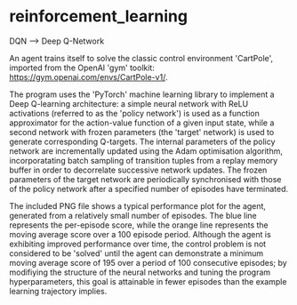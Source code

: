 # reinforcement_learning

DQN --> Deep Q-Network

An agent trains itself to solve the classic control environment 'CartPole', imported from the OpenAI 'gym' toolkit: https://gym.openai.com/envs/CartPole-v1/.

The program uses the 'PyTorch' machine learning library to implement a Deep Q-learning architecture: a simple neural network with ReLU activations (referred to as the 'policy
network') is used as a function approximator for the action-value function of a given input state, while a second network with frozen parameters (the 'target' network) is used to
generate corresponding Q-targets. The internal parameters of the policy network are incrementally updated using the Adam optimisation algorithm, incorporatating batch sampling of
transition tuples from a replay memory buffer in order to decorrelate successive network updates. The frozen parameters of the target network are periodically synchronised with
those of the policy network after a specified number of episodes have terminated. 

The included PNG file shows a typical performance plot for the agent, generated from a relatively small number of episodes. The blue line represents the per-episode score, while
the orange line represents the moving average score over a 100 episode period. Although the agent is exhibiting improved performance over time, the control problem is
not considered to be 'solved' until the agent can demonstrate a minimum moving average score of 195 over a period of 100 consecutive episodes; by modifiying the structure of the
neural networks and tuning the program hyperparameters, this goal is attainable in fewer episodes than the example learning trajectory implies.    
